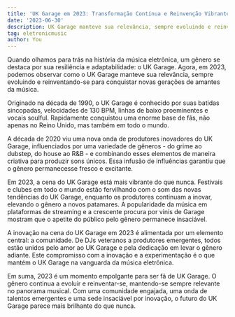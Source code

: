 ```yaml
---
title: 'UK Garage em 2023: Transformação Contínua e Reinvenção Vibrante'
date: '2023-06-30'
description: UK Garage manteve sua relevância, sempre evoluindo e reinventando-se para conquistar novas gerações de amantes da música..
tag: eletronicmusic
author: You
---
```


Quando olhamos para trás na história da música eletrônica, um gênero se destaca por sua resiliência e adaptabilidade: o UK Garage. Agora, em 2023, podemos observar como o UK Garage manteve sua relevância, sempre evoluindo e reinventando-se para conquistar novas gerações de amantes da música.

Originado na década de 1990, o UK Garage é conhecido por suas batidas sincopadas, velocidades de 130 BPM, linhas de baixo proeminentes e vocais soulful. Rapidamente conquistou uma enorme base de fãs, não apenas no Reino Unido, mas também em todo o mundo.

A década de 2020 viu uma nova onda de produtores inovadores do UK Garage, influenciados por uma variedade de gêneros - do grime ao dubstep, do house ao R&B - e combinando esses elementos de maneira criativa para produzir sons únicos. Essa infusão de influências garantiu que o gênero permanecesse fresco e excitante.

Em 2023, a cena do UK Garage está mais vibrante do que nunca. Festivais e clubes em todo o mundo estão fervilhando com o som das novas tendências do UK Garage, enquanto os produtores continuam a inovar, elevando o gênero a novos patamares. A popularidade da música em plataformas de streaming e a crescente procura por vinis de Garage mostram que o apetite do público pelo gênero permanece insaciável.

A inovação na cena do UK Garage em 2023 é alimentada por um elemento central: a comunidade. De DJs veteranos a produtores emergentes, todos estão unidos pelo amor ao UK Garage e pela dedicação em levar o gênero adiante. Este compromisso com a inovação e a experimentação é o que mantém o UK Garage na vanguarda da música eletrônica.

Em suma, 2023 é um momento empolgante para ser fã de UK Garage. O gênero continua a evoluir e reinventar-se, mantendo-se sempre relevante no panorama musical. Com uma comunidade engajada, uma onda de talentos emergentes e uma sede insaciável por inovação, o futuro do UK Garage parece mais brilhante do que nunca.
